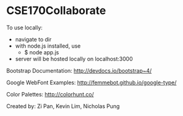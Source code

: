 # CSE170Collaborate
To use locally:
  - navigate to dir
  - with node.js installed, use
      - $ node app.js
  - server will be hosted locally on localhost:3000

Bootstrap Documentation: http://devdocs.io/bootstrap~4/

Google WebFont Examples: http://femmebot.github.io/google-type/

Color Palettes: http://colorhunt.co/

Created by: Zi Pan, Kevin Lim, Nicholas Pung
